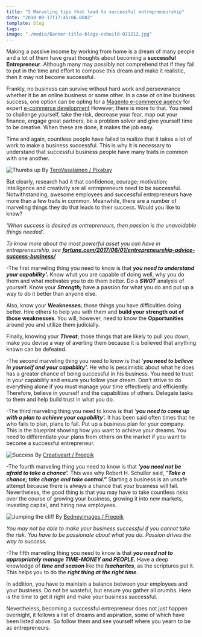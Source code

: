 ```yaml
---
title: "5 Marveling tips that lead to successful entrepreneurship"
date: "2018-09-17T17:45:06.000Z"
template: blog
tags: 
image: "./media/Banner-title-blogs-cobuild-021212.jpg"
---
```


Making a passive income by working from home is a dream of many people and a lot of them have great thoughts about becoming a **successful Entrepreneur**. Although many may possibly not comprehend that if they fail to put in the time and effort to compose this dream and make it realistic, then it may not become successful. 

Frankly, no business can survive without hard work and perseverance whether it be an online business or some other. In a case of online business success, one option can be opting for a [Magento e-commerce agency](https://progostech.com/magento-ecommerce-agency/) for expert [e-commerce development](https://progostech.com/magento-ecommerce-agency/) However, there is more to that. You need to challenge yourself, take the risk, decrease your fear, map out your finance, engage great partners, be a problem solver and give yourself time to be creative. When these are done, it makes the job easy. 

Time and again, countless people have failed to realize that it takes a lot of work to make a business successful. This is why it is necessary to understand that successful business people have many traits in common with one another.   

![Thumbs up](media/pasted-image-0-4.png)
<credits>By [TeroVasalainen / Pixabay](https://pixabay.com/en/users/TeroVesalainen-809550/)</credits>

But clearly, research had it that confidence, courage; motivation; intelligence and creativity are all entrepreneurs need to be successful. Notwithstanding, awesome employees and successful entrepreneurs have more than a few traits in common. Meanwhile, there are a number of marveling things they do that leads to their success. Would you like to know?  

<block-quote>_'When success is desired as entrepreneurs, then passion is the unavoidable things needed'._</block-quote>

_To know more about the most powerful asset you can have in entrepreneurship, see [**_fortune.com/2017/06/01/entrepreneurship-advice-success-business/_**](http://fortune.com/2017/06/01/entrepreneurship-advice-success-business/)_

-The first marveling thing you need to know is that **_you need to understand your capability'._** Know what you are capable of doing well, why you do them and what motivates you to do them better. Do a **_SWOT_** analysis of yourself. Know your **_Strength;_** have a passion for what you do and put up a way to do it better than anyone else.

Also, know your **Weaknesses**; those things you have difficulties doing better. Hire others to help you with them and **build your strength out of those weaknesses**. You will, however, need to know the **Opportunities** around you and utilize them judicially.

Finally, knowing your **_Threat_**; those things that are likely to pull you down, make you devise a way of averting them because it is believed that anything known can be defeated.

-The second marveling thing you need to know is that '**_you need to believe in yourself and your capability'._** He who is pessimistic about what he does has a greater chance of being successful in his business. You need to trust in your capability and ensure you follow your dream. Don't strive to do everything alone if you must manage your time effectively and efficiently. Therefore, believe in yourself and the capabilities of others. Delegate tasks to them and help build trust in what you do.

-The third marveling thing you need to know is that '**_you need to come up with a plan to achieve your capability'._** It has been said often times that he who fails to plan, plans to fail. Put up a business plan for your company. This is the blueprint showing how you want to achieve your dreams. You need to differentiate your plans from others on the market if you want to become a successful entrepreneur.

![Success](media/OGA5IQ0-01.jpg)
<credits>By [Creativeart / Freepik](https://www.freepik.com/creativeart)</credits>

-The fourth marveling thing you need to know is that **_'you need not be afraid to take a chance'._** This was why Robert H. Schuller said, "**_Take a chance; take charge and take control."_** Starting a business is an unsafe attempt because there is always a chance that your business will fail. Nevertheless, the good thing is that you may have to take countless risks over the course of growing your business, growing it into new markets, investing capital, and hiring new employees.

![Jumping the cliff](media/26212312321.jpg)
<credits>By [Bedneyimages / Freepik](https://www.freepik.com/bedneyimages)</credits>

<block-quote>_You may not be able to make your business successful if you cannot take the risk._ _You have to be passionate about what you do. Passion drives the way to success._</block-quote>

-The fifth marveling thing you need to know is that **_you need not to appropriately manage TIME-MONEY and PEOPLE._** Have a deep knowledge of **_time and season_** like the **_Isacharites_**, as the scriptures put it. This helps you to do the **_right thing at the right time_**. 

In addition, you have to maintain a balance between your employees and your business. Do not be wasteful, but ensure you gather all crumbs. Here is the time to get it right and make your business successful.

Nevertheless, becoming a successful entrepreneur does not just happen overnight, it follows a list of dreams and aspiration, some of which have been listed above. So follow them and see yourself where you yearn to be as entrepreneurs.
